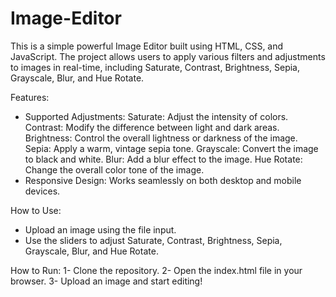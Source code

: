 # Image-Editor

This is a simple powerful Image Editor built using HTML, CSS, and JavaScript. The project allows users to apply various filters and adjustments to images in real-time, including Saturate, Contrast, Brightness, Sepia, Grayscale, Blur, and Hue Rotate. 

Features:
- Supported Adjustments:
  Saturate: Adjust the intensity of colors.
  Contrast: Modify the difference between light and dark areas.
  Brightness: Control the overall lightness or darkness of the image.
  Sepia: Apply a warm, vintage sepia tone.
  Grayscale: Convert the image to black and white.
  Blur: Add a blur effect to the image.
  Hue Rotate: Change the overall color tone of the image.
- Responsive Design: Works seamlessly on both desktop and mobile devices.

How to Use:
- Upload an image using the file input.
- Use the sliders to adjust Saturate, Contrast, Brightness, Sepia, Grayscale, Blur, and Hue Rotate.

How to Run:
1- Clone the repository.
2- Open the index.html file in your browser.
3- Upload an image and start editing!
